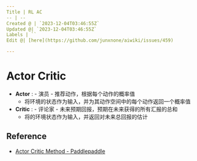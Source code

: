 ```yaml
---
Title | RL AC
-- | --
Created @ | `2023-12-04T03:46:55Z`
Updated @| `2023-12-04T03:46:55Z`
Labels | ``
Edit @| [here](https://github.com/junxnone/aiwiki/issues/459)

---
```

# Actor Critic

- **Actor** : - 演员 - 推荐动作，根据每个动作的概率值
  - 将环境的状态作为输入，并为其动作空间中的每个动作返回一个概率值
- **Critic** : - 评论家 - 未来预期回报，预期在未来获得的所有汇报的总和 
  - 将的环境状态作为输入，并返回对未来总回报的估计


## Reference
- [Actor Critic Method - Paddlepaddle](https://www.paddlepaddle.org.cn/documentation/docs/zh/practices/reinforcement_learning/actor_critic_method.html)
